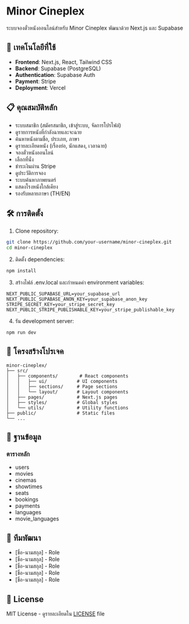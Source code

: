 # Minor Cineplex

ระบบจองตั๋วหนังออนไลน์สำหรับ Minor Cineplex พัฒนาด้วย Next.js และ Supabase

## 🚀 เทคโนโลยีที่ใช้

- **Frontend**: Next.js, React, Tailwind CSS
- **Backend**: Supabase (PostgreSQL)
- **Authentication**: Supabase Auth
- **Payment**: Stripe
- **Deployment**: Vercel

## 📋 คุณสมบัติหลัก

- ระบบสมาชิก (สมัครสมาชิก, เข้าสู่ระบบ, จัดการโปรไฟล์)
- ดูรายการหนังที่กำลังฉายและจะฉาย
- ค้นหาหนังตามชื่อ, ประเภท, ภาษา
- ดูรายละเอียดหนัง (เรื่องย่อ, นักแสดง, เวลาฉาย)
- จองตั๋วหนังออนไลน์
- เลือกที่นั่ง
- ชำระเงินผ่าน Stripe
- ดูประวัติการจอง
- ระบบค้นหาภาพยนตร์
- แสดงโรงหนังใกล้เคียง
- รองรับหลายภาษา (TH/EN)

## 🛠️ การติดตั้ง

1. Clone repository:
```bash
git clone https://github.com/your-username/minor-cineplex.git
cd minor-cineplex
```

2. ติดตั้ง dependencies:
```bash
npm install
```

3. สร้างไฟล์ .env.local และกำหนดค่า environment variables:
```env
NEXT_PUBLIC_SUPABASE_URL=your_supabase_url
NEXT_PUBLIC_SUPABASE_ANON_KEY=your_supabase_anon_key
STRIPE_SECRET_KEY=your_stripe_secret_key
NEXT_PUBLIC_STRIPE_PUBLISHABLE_KEY=your_stripe_publishable_key
```

4. รัน development server:
```bash
npm run dev
```

## 📁 โครงสร้างโปรเจค

```
minor-cineplex/
├── src/
│   ├── components/        # React components
│   │   ├── ui/           # UI components
│   │   ├── sections/     # Page sections
│   │   └── layout/       # Layout components
│   ├── pages/            # Next.js pages
│   ├── styles/           # Global styles
│   └── utils/            # Utility functions
├── public/               # Static files
└── ...
```

## 🔑 ฐานข้อมูล

### ตารางหลัก
- users
- movies
- cinemas
- showtimes
- seats
- bookings
- payments
- languages
- movie_languages

## 👥 ทีมพัฒนา

- [ชื่อ-นามสกุล] - Role
- [ชื่อ-นามสกุล] - Role
- [ชื่อ-นามสกุล] - Role
- [ชื่อ-นามสกุล] - Role
- [ชื่อ-นามสกุล] - Role

## 📝 License

MIT License - ดูรายละเอียดใน [LICENSE](LICENSE) file
